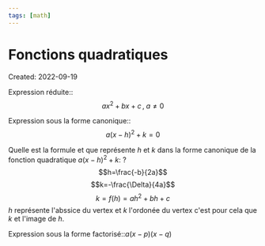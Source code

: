 ```yaml
---
tags: [math] 
---
```

# Fonctions quadratiques
Created: 2022-09-19

Expression réduite::$$ax^2+bx+c\,,\;a\neq0$$
<!--SR:!2024-07-23,270,272-->

Expression sous la forme canonique::$$a(x-h)^2+k=0$$
<!--SR:!2023-12-12,51,252-->

Quelle est la formule et que représente $h$ et $k$ dans la forme canonique de la fonction quadratique $a(x-h)^2+k$:
?
$$h=\frac{-b}{2a}$$
$$k=-\frac{\Delta}{4a}$$
$$k=f(h)=ah^2+bh+c$$
$h$ représente l'abssice du vertex et $k$ l'ordonée du vertex c'est pour cela que $k$ et l'image de $h$.
<!--SR:!2024-10-01,497,294-->

Expression sous la forme factorisé::$a(x-p)(x-q)$
<!--SR:!2024-02-26,189,263-->